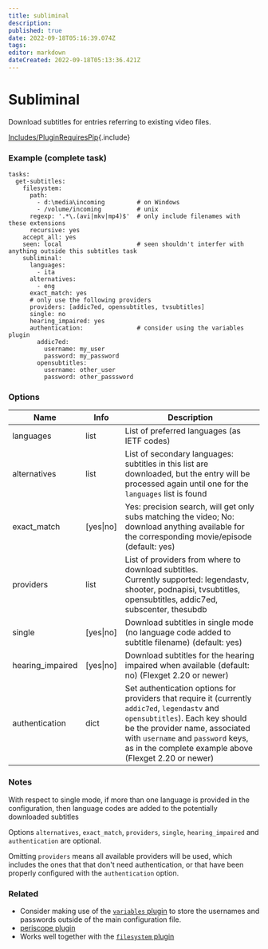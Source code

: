 ```yaml
---
title: subliminal
description: 
published: true
date: 2022-09-18T05:16:39.074Z
tags: 
editor: markdown
dateCreated: 2022-09-18T05:13:36.421Z
---
```


# Subliminal

Download subtitles for entries referring to existing video files. 

[Includes/PluginRequiresPip](/Includes/PluginRequiresPip){.include}

### Example (complete task)

```
tasks:
  get-subtitles:
    filesystem:
      path: 
        - d:\media\incoming         # on Windows
        - /volume/incoming          # unix
      regexp: '.*\.(avi|mkv|mp4)$'  # only include filenames with these extensions
      recursive: yes
    accept_all: yes
    seen: local                     # seen shouldn't interfer with anything outside this subtitles task
    subliminal:
      languages:
        - ita
      alternatives:
        - eng
      exact_match: yes
      # only use the following providers
      providers: [addic7ed, opensubtitles, tvsubtitles]
      single: no
      hearing_impaired: yes
      authentication:               # consider using the variables plugin
        addic7ed:
          username: my_user
          password: my_password
        opensubtitles:
          username: other_user
          password: other_passsword
```

### Options

| **Name** | **Info** | **Description** |
| --- | --- | --- |
| languages | list | List of preferred languages (as IETF codes) |
| alternatives | list | List of secondary languages: subtitles in this list are downloaded, but the entry will be processed again until one for the `languages` list is found |
| exact_match | [yes\|no] | Yes: precision search, will get only subs matching the video; No: download anything available for the corresponding movie/episode (default: yes) |
| providers | list | List of providers from where to download subtitles.<br>Currently supported: legendastv, shooter, podnapisi, tvsubtitles, opensubtitles, addic7ed, subscenter, thesubdb|
| single | [yes\|no] | Download subtitles in single mode (no language code added to subtitle filename) (default: yes) |
| hearing_impaired | [yes\|no] | Download subtitles for the hearing impaired when available (default: no) (Flexget 2.20 or newer) |
| authentication | dict | Set authentication options for providers that require it (currently `addic7ed`, `legendastv` and `opensubtitles`). Each key should be the provider name, associated with `username` and `password` keys, as in the complete example above (Flexget 2.20 or newer) |

### Notes

With respect to single mode, if more than one language is provided in the configuration, then language codes are added to the potentially downloaded subtitles

Options `alternatives`, `exact_match`,  `providers`, `single`, `hearing_impaired` and `authentication` are optional.

Omitting `providers` means all available providers will be used, which includes the ones that that don't need authentication, or that have been properly configured with the `authentication` option.

### Related
- Consider making use of the [`variables` plugin](/Plugins/variables) to store the usernames and passwords outside of the main configuration file.
- [periscope plugin](/Plugins/periscope)
- Works well together with the [`filesystem` plugin](/Plugins/filesystem)